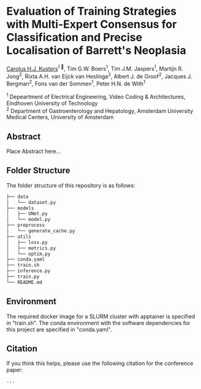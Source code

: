 # Evaluation of Training Strategies with Multi-Expert Consensus for Classification and Precise Localisation of Barrett's Neoplasia

[Carolus H.J. Kusters](https://github.com/chjkusters)<sup>1 :email:</sup>, Tim G.W. Boers<sup>1</sup>, Tim J.M. Jaspers<sup>1</sup>, Martijn R. Jong<sup>2</sup>, Rixta A.H. van Eijck van Heslinga<sup>2</sup>, Albert J. de Groof<sup>2</sup>, Jacques J. Bergman<sup>2</sup>, Fons van der Sommen<sup>1</sup>, Peter H.N. de With<sup>1</sup>
 
<sup>1</sup>  Depeartment of Electrical Engineering, Video Coding & Architectures, Eindhoven University of Technology <br /> <sup>2</sup>  Department of Gastroenterology and Hepatology, Amsterdam University Medical Centers, University of Amsterdam

[//]: # (This repository contains the codebases for the following publication:)

[//]: # ( - Carolus H.J. Kusters *et al.* - Evaluation of Training Strategies with Multi-Expert Consensus for Classification and Precise Localisation of Barrett's Neoplasia <br />  *Third Workshop on Cancer Prevention, detection, and intervenTion &#40;CaPTion&#41; - Satellite Event MICCAI 2024*)



[//]: # ( This repository contains the codebases for the following publication:)

[//]: # ( - Carolus H.J. Kusters *et al.* - Evaluation of Training Strategies with Multi-Expert Consensus for Classification and Precise Localisation of Barrett's Neoplasia <br />  *Third Workshop on Cancer Prevention, detection, and intervenTion &#40;CaPTion&#41; - Satellite Event MICCAI 2024*)

## Abstract
Place Abstract here...


## Folder Structure
The folder structure of this repository is as follows:

```bash
├── data
│   └── dataset.py
├── models
│   ├── UNet.py
│   └── model.py
├── preprocess
│   └── generate_cache.py
├── utils
│   ├── loss.py
│   ├── metrics.py
│   └── optim.py
├── conda.yaml
├── train.sh
├── inference.py
├── train.py
└── README.md
```
 
## Environment
The required docker image for a SLURM cluster with apptainer is specified in "train.sh".
The conda environment with the software dependencies for this project are specified in "conda.yaml".


## Citation

If you think this helps, please use the following citation for the conference paper:
```bash
...
```